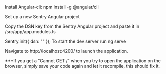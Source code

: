 
Install Angular-cli: npm install -g @angular/cli

Set up a new Sentry Angular project

Copy the DSN key from the Sentry Angular project and paste it in /src/app/app.modules.ts

Sentry.init({
    dsn: "<YOUR DSN GOES HERE>"
});
To start the dev server run ng serve

Navigate to http://localhost:4200/ to launch the application.

***If you get a "Cannot GET /" when you try to open the application on the browser, simply save your code again and let it recompile, this should fix it.
